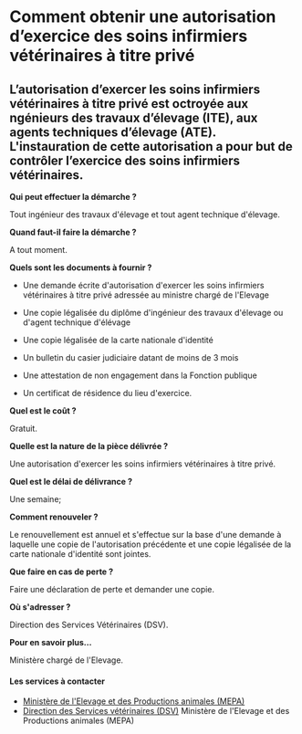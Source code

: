 # Comment obtenir une autorisation d’exercice des soins infirmiers vétérinaires à titre privé

L’autorisation d’exercer les soins infirmiers vétérinaires à titre privé est octroyée aux ngénieurs des travaux d’élevage (ITE), aux agents techniques d’élevage (ATE). L'instauration de cette autorisation a pour but de contrôler l’exercice des soins infirmiers vétérinaires.
----------------------------------------------------------------------------------------------------------------------------------------------------------------------------------------------------------------------------------------------------------------------------------

**Qui peut effectuer la démarche ?**

Tout ingénieur des travaux d'élevage et tout agent technique d'élevage.

**Quand faut-il faire la démarche ?**

A tout moment.

**Quels sont les documents à fournir ?**

*   Une demande écrite d'autorisation d'exercer les soins infirmiers vétérinaires à titre privé adressée au ministre chargé de l'Elevage  
    
*   Une copie légalisée du diplôme d'ingénieur des travaux d'élevage ou d'agent technique d'élévage  
    
*   Une copie légalisée de la carte nationale d'identité  
    
*   Un bulletin du casier judiciaire datant de moins de 3 mois  
    
*   Une attestation de non engagement dans la Fonction publique  
    
*   Un certificat de résidence du lieu d'exercice.

**Quel est le coût ?**

Gratuit.

**Quelle est la nature de la pièce délivrée ?**

Une autorisation d'exercer les soins infirmiers vétérinaires à titre privé.

**Quel est le délai de délivrance ?**

Une semaine;

**Comment renouveler ?**

Le renouvellement est annuel et s'effectue sur la base d'une demande à laquelle une copie de l'autorisation précédente et une copie légalisée de la carte nationale d'identité sont jointes.

**Que faire en cas de perte ?**

Faire une déclaration de perte et demander une copie.

**Où s'adresser ?**

Direction des Services Vétérinaires (DSV).

**Pour en savoir plus…**

Ministère chargé de l'Elevage.

#### Les services à contacter

*   [Ministère de l'Elevage et des Productions animales (MEPA)](../../../services/ministere-de-lelevage-et-des-productions-animales-mepa.md)
*   [Direction des Services vétérinaires (DSV)](../../../services/direction-des-services-veterinaires-dsv.md) Ministère de l'Elevage et des Productions animales (MEPA)